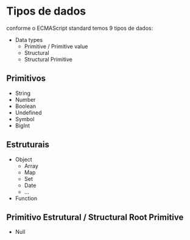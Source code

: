 # Tipos de dados

conforme o ECMAScript standard temos 9 tipos de dados:

* Data types
  * Primitive / Primitive value
  * Structural
  * Structural Primitive

## Primitivos

* String
* Number
* Boolean
* Undefined
* Symbol
* BigInt

## Estruturais

* Object
  * Array
  * Map
  * Set
  * Date
  * ...
* Function

## Primitivo Estrutural / Structural Root Primitive

* Null
